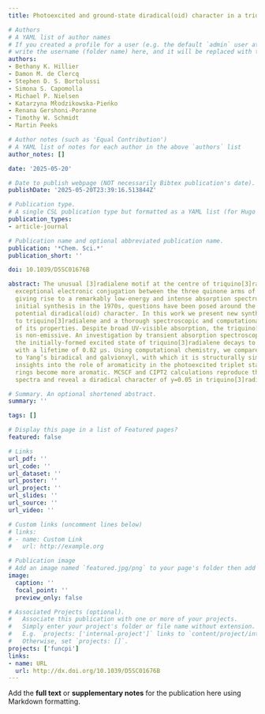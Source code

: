 ```yaml
---
title: Photoexcited and ground-state diradical(oid) character in a triquino[3]radialene

# Authors
# A YAML list of author names
# If you created a profile for a user (e.g. the default `admin` user at `content/authors/admin/`), 
# write the username (folder name) here, and it will be replaced with their full name and linked to their profile.
authors:
- Bethany K. Hillier
- Damon M. de Clercq
- Stephen D. S. Bortolussi
- Simona S. Capomolla
- Michael P. Nielsen
- Katarzyna Młodzikowska-Pieńko
- Renana Gershoni-Poranne
- Timothy W. Schmidt
- Martin Peeks

# Author notes (such as 'Equal Contribution')
# A YAML list of notes for each author in the above `authors` list
author_notes: []

date: '2025-05-20'

# Date to publish webpage (NOT necessarily Bibtex publication's date).
publishDate: '2025-05-20T23:39:16.513844Z'

# Publication type.
# A single CSL publication type but formatted as a YAML list (for Hugo requirements).
publication_types:
- article-journal

# Publication name and optional abbreviated publication name.
publication: '*Chem. Sci.*'
publication_short: ''

doi: 10.1039/D5SC01676B

abstract: The unusual [3]radialene motif at the centre of triquino[3]radialene permits
  exceptional electronic conjugation between the three quinone arms of the molecule,
  giving rise to a remarkably low-energy and intense absorption spectrum. Since triquino[3]radialene’s
  initial synthesis in the 1970s, questions have been posed around the molecule’s
  potential diradical(oid) character. In this work we present new synthetic approaches
  to triquino[3]radialene and a thorough spectroscopic and computational evaluation
  of its properties. Despite broad UV-visible absorption, the triquino[3]radialene
  is non-emissive. An investigation by transient absorption spectroscopy reveals that
  the initially-formed excited state of triquino[3]radialene decays to a triplet state
  with a lifetime of 0.82 µs. Using computational chemistry, we compare triquino[3]radialene
  to Yang’s biradical and galvionxyl, with which it is structurally similar. DFT reveals
  insights into the role of aromaticity in the photoexcited triplet state, where quinoidal
  rings become more aromatic. MCSCF and CIPT2 calculations reproduce the experimental
  spectra and reveal a diradical character of y=0.05 in triquino[3]radialene.

# Summary. An optional shortened abstract.
summary: ''

tags: []

# Display this page in a list of Featured pages?
featured: false

# Links
url_pdf: ''
url_code: ''
url_dataset: ''
url_poster: ''
url_project: ''
url_slides: ''
url_source: ''
url_video: ''

# Custom links (uncomment lines below)
# links:
# - name: Custom Link
#   url: http://example.org

# Publication image
# Add an image named `featured.jpg/png` to your page's folder then add a caption below.
image:
  caption: ''
  focal_point: ''
  preview_only: false

# Associated Projects (optional).
#   Associate this publication with one or more of your projects.
#   Simply enter your project's folder or file name without extension.
#   E.g. `projects: ['internal-project']` links to `content/project/internal-project/index.md`.
#   Otherwise, set `projects: []`.
projects: ['funcpi']
links:
- name: URL
  url: http://dx.doi.org/10.1039/D5SC01676B
---
```


Add the **full text** or **supplementary notes** for the publication here using Markdown formatting.
